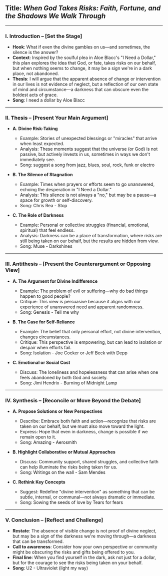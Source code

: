 ## **Title**: *When God Takes Risks: Faith, Fortune, and the Shadows We Walk Through*

---

### **I. Introduction – [Set the Stage]**

* **Hook**: What if even the divine gambles on us—and sometimes, the silence is the answer?
* **Context**: Inspired by the soulful plea in Aloe Blacc's "I Need a Dollar," this plan explores the idea that God, or fate, takes risks on our behalf, but when nothing seems to change, it may be a sign we're in a dark place, not abandoned.
* **Thesis**: I will argue that the apparent absence of change or intervention in our lives is not evidence of neglect, but a reflection of our own state of mind and circumstance—a darkness that can obscure even the boldest acts of grace.
* **Song**: I need a dollar by Aloe Blacc

---

### **II. Thesis – [Present Your Main Argument]**

* **A. Divine Risk-Taking**

  * Example: Stories of unexpected blessings or "miracles" that arrive when least expected.
  * Analysis: These moments suggest that the universe (or God) is not passive, but actively invests in us, sometimes in ways we don't immediately see.
  * Song: suggest a song from jazz, blues, soul, rock, funk or electro

* **B. The Silence of Stagnation**

  * Example: Times when prayers or efforts seem to go unanswered, echoing the desperation in "I Need a Dollar."
  * Analysis: This silence is not always a "no," but may be a pause—a space for growth or self-discovery.
  * Song: Chris Rea - Stop

* **C. The Role of Darkness**

  * Example: Personal or collective struggles (financial, emotional, spiritual) that feel endless.
  * Analysis: Darkness can be a place of transformation, where risks are still being taken on our behalf, but the results are hidden from view.
  * Song: Muse - Darkshines

---

### **III. Antithesis – [Present the Counterargument or Opposing View]**

* **A. The Argument for Divine Indifference**

  * Example: The problem of evil or suffering—why do bad things happen to good people?
  * Critique: This view is persuasive because it aligns with our experience of unanswered need and apparent randomness.
  * Song: Genesis - Tell me why

* **B. The Case for Self-Reliance**

  * Example: The belief that only personal effort, not divine intervention, changes circumstances.
  * Critique: This perspective is empowering, but can lead to isolation or despair when efforts fail.
  * Song: Isolation - Joe Cocker or Jeff Beck with Depp

* **C. Emotional or Social Cost**

  * Discuss: The loneliness and hopelessness that can arise when one feels abandoned by both God and society.
  * Song: Jimi Hendrix - Burning of Midnight Lamp

---

### **IV. Synthesis – [Reconcile or Move Beyond the Debate]**

* **A. Propose Solutions or New Perspectives**

  * Describe: Embrace both faith and action—recognize that risks are taken on our behalf, but we must also move toward the light.
  * Express: Hope that even in darkness, change is possible if we remain open to it.
  * Song: Amazing - Aerosmith

* **B. Highlight Collaborative or Mutual Approaches**

  * Discuss: Community support, shared struggles, and collective faith can help illuminate the risks being taken for us.
  * Song: Writings on the wall - Sam Mendes

* **C. Rethink Key Concepts**

  * Suggest: Redefine "divine intervention" as something that can be subtle, internal, or communal—not always dramatic or immediate.
  * Song: Sowing the seeds of love by Tears for fears

---

### **V. Conclusion – [Reflect and Challenge]**

* **Restate**: The absence of visible change is not proof of divine neglect, but may be a sign of the darkness we're moving through—a darkness that can be transformed.
* **Call to awareness**: Consider how your own perspective or community might be obscuring the risks and gifts being offered to you.
* **Final line**: When you find yourself in the dark, ask not just for a dollar, but for the courage to see the risks being taken on your behalf. 
* **Song**: U2 - Ultraviolet (light my way)
